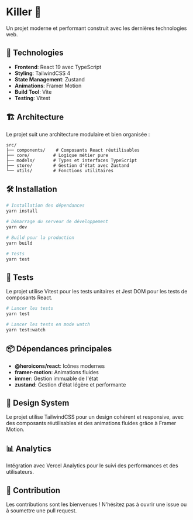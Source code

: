 # Killer 🎯

Un projet moderne et performant construit avec les dernières technologies web.

## 🚀 Technologies

- **Frontend**: React 19 avec TypeScript
- **Styling**: TailwindCSS 4
- **State Management**: Zustand
- **Animations**: Framer Motion
- **Build Tool**: Vite
- **Testing**: Vitest

## 🏗️ Architecture

Le projet suit une architecture modulaire et bien organisée :

```
src/
├── components/    # Composants React réutilisables
├── core/         # Logique métier pure
├── models/       # Types et interfaces TypeScript
├── store/        # Gestion d'état avec Zustand
└── utils/        # Fonctions utilitaires
```

## 🛠️ Installation

```bash
# Installation des dépendances
yarn install

# Démarrage du serveur de développement
yarn dev

# Build pour la production
yarn build

# Tests
yarn test
```

## 🧪 Tests

Le projet utilise Vitest pour les tests unitaires et Jest DOM pour les tests de composants React.

```bash
# Lancer les tests
yarn test

# Lancer les tests en mode watch
yarn test:watch
```

## 📦 Dépendances principales

- **@heroicons/react**: Icônes modernes
- **framer-motion**: Animations fluides
- **immer**: Gestion immuable de l'état
- **zustand**: Gestion d'état légère et performante

## 🎨 Design System

Le projet utilise TailwindCSS pour un design cohérent et responsive, avec des composants réutilisables et des animations fluides grâce à Framer Motion.

## 📊 Analytics

Intégration avec Vercel Analytics pour le suivi des performances et des utilisateurs.

## 🤝 Contribution

Les contributions sont les bienvenues ! N'hésitez pas à ouvrir une issue ou à soumettre une pull request.
